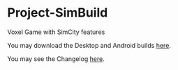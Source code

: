 Project-SimBuild
================

Voxel Game with SimCity features

You may download the Desktop and Android builds [here](http://tinyurl.com/n6snnnk).

You may see the Changelog [here](http://tinyurl.com/lunc47h).
